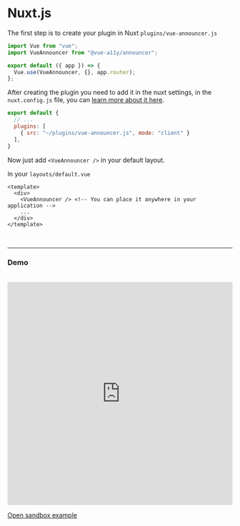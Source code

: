 # Nuxt.js

The first step is to create your plugin in Nuxt `plugins/vue-announcer.js`

```javascript
import Vue from "vue";
import VueAnnouncer from "@vue-a11y/announcer";

export default ({ app }) => {
  Vue.use(VueAnnouncer, {}, app.router);
};
```

After creating the plugin you need to add it in the nuxt settings, in the `nuxt.config.js` file, you can [learn more about it here](https://nuxtjs.org/api/configuration-plugins#__layout).

```javascript
export default {
  // ...
  plugins: [
    { src: "~/plugins/vue-announcer.js", mode: "client" }
  ],
}
```

Now just add `<VueAnnouncer />` in your default layout.

In your `layouts/default.vue`
```vue
<template>
  <div>
    <VueAnnouncer /> <!-- You can place it anywhere in your application -->
    ...
  </div>
</template>
```

<br />

---

### Demo
<br />

<iframe
  src="https://codesandbox.io/embed/vue-announcer-nuxt-project-breih?fontsize=14&hidenavigation=1&module=%2Fplugins%2Fvue-announcer.js&theme=dark&view=editor"
  style="width:100%; height:500px; border:0; border-radius: 4px; overflow:hidden;"
  title="vue-announcer-nuxt-project"
  allow="accelerometer; ambient-light-sensor; camera; encrypted-media; geolocation; gyroscope; hid; microphone; midi; payment; usb; vr"
  sandbox="allow-forms allow-modals allow-popups allow-presentation allow-same-origin allow-scripts"
></iframe>

   <a href="https://codesandbox.io/s/vue-announcer-nuxt-project-breih" target="_blank" rel="noopener">Open sandbox example</a>